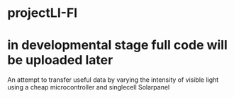 # projectLI-FI
# in developmental stage full code will be uploaded later

An attempt to transfer useful data by varying the intensity of visible light using a cheap microcontroller and singlecell Solarpanel
